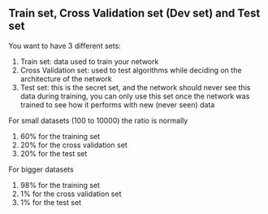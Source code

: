 ## Train set, Cross Validation set (Dev set) and Test set
You want to have 3 different sets:

1. Train set: data used to train your network
2. Cross Validation set: used to test algorithms while deciding on the architecture of the network
3. Test set: this is the secret set, and the network should never see this data during training, you can only use this set once the network was trained to see how it performs with new (never seen) data

For small datasets (100 to 10000) the ratio is normally 
1. 60% for the training set
2. 20% for the cross validation set
3. 20% for the test set

For bigger datasets 
1. 98% for the training set
2. 1% for the cross validation set
3. 1% for the test set

